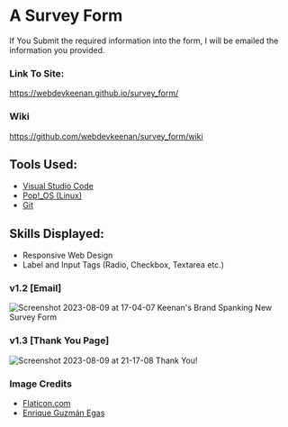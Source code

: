# A Survey Form 
If You Submit the required information into the form, I will be emailed the information you provided.  

### Link To Site:
https://webdevkeenan.github.io/survey_form/

### Wiki
https://github.com/webdevkeenan/survey_form/wiki

## Tools Used: 
+ [Visual Studio Code](https://code.visualstudio.com/)
+ [Pop!_OS (Linux)](https://pop.system76.com/)
+ [Git](https://git-scm.com/)

## Skills Displayed: 

+ Responsive Web Design
+ Label and Input Tags (Radio, Checkbox, Textarea etc.)

### v1.2 [Email]

![Screenshot 2023-08-09 at 17-04-07 Keenan's Brand Spanking New Survey Form](https://github.com/webdevkeenan/survey_form/assets/42125735/0959919a-fa30-4576-a003-3c75fa27903a)

### v1.3 [Thank You Page]

![Screenshot 2023-08-09 at 21-17-08 Thank You!](https://github.com/webdevkeenan/survey_form/assets/42125735/24a74f56-1b70-46d3-bb31-6a34412c4d55)



### Image Credits
+ [Flaticon.com](https://www.flaticon.com/free-icons/joystick)
+ [Enrique Guzmán Egas](https://unsplash.com/photos/gSstgCAgd3U)
